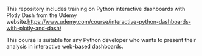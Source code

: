 This repository includes training on Python interactive dashboards with Plotly Dash from the Udemy website.https://www.udemy.com/course/interactive-python-dashboards-with-plotly-and-dash/

This course is suitable for any Python developer who wants to present their analysis in interactive web-based dashboards.
